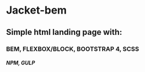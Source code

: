 # Jacket-bem

## Simple html landing page with:

### BEM, FLEXBOX/BLOCK, BOOTSTRAP 4, SCSS

##### NPM, GULP